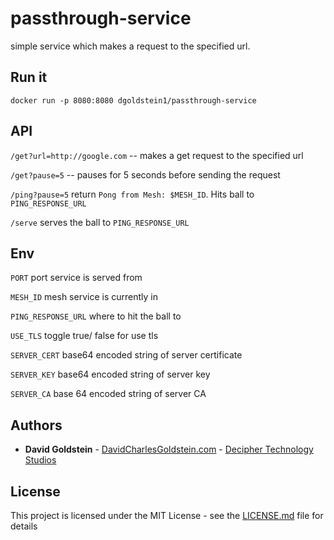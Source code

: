 # passthrough-service
simple service which makes a request to the specified url.

## Run it

```
docker run -p 8080:8080 dgoldstein1/passthrough-service
```

## API

`/get?url=http://google.com` -- makes a get request to the specified url

`/get?pause=5` -- pauses for 5 seconds before sending the request

`/ping?pause=5` return `Pong from Mesh: $MESH_ID`. Hits ball to `PING_RESPONSE_URL`

`/serve` serves the ball to `PING_RESPONSE_URL`

## Env

`PORT` port service is served from

`MESH_ID` mesh service is currently in

`PING_RESPONSE_URL` where to hit the ball to

`USE_TLS` toggle true/ false for use tls

`SERVER_CERT` base64 encoded string of server certificate

`SERVER_KEY` base64 encoded string of server key

`SERVER_CA` base 64 encoded string of server CA



## Authors

* **David Goldstein** - [DavidCharlesGoldstein.com](http://www.davidcharlesgoldstein.com/?github-password-service) - [Decipher Technology Studios](http://deciphernow.com/)

## License

This project is licensed under the MIT License - see the [LICENSE.md](LICENSE.md) file for details 
